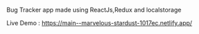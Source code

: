 Bug Tracker app made using ReactJs,Redux and localstorage

Live Demo : https://main--marvelous-stardust-1017ec.netlify.app/
